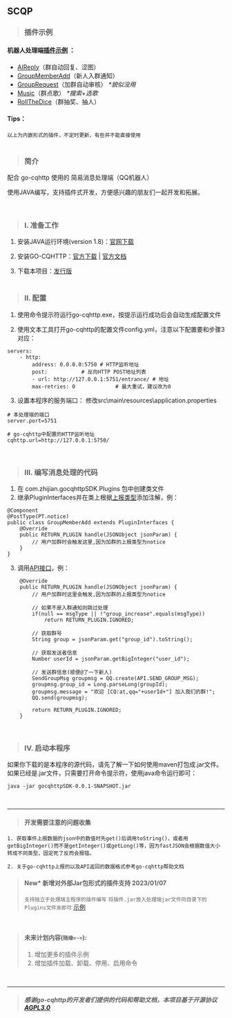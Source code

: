 ## SCQP
>### 插件示例
#### 机器人处理端[插件示例](https://gitee.com/q695290484/SimpleCQHttpProcessor-Samples) ：
* [AIReply](https://gitee.com/q695290484/SimpleCQHttpProcessor-Samples/blob/master/Plugins/AIReply.java)（群自动回复、涩图）
* [GroupMemberAdd](https://gitee.com/q695290484/SimpleCQHttpProcessor-Samples/blob/master/Plugins/GroupMemberAdd.java)（新人入群通知）
* [GroupRequest](https://gitee.com/q695290484/SimpleCQHttpProcessor-Samples/blob/master/Plugins/GroupRequest.java)（加群自动审核） _*貌似没用_
* [Music](https://gitee.com/q695290484/SimpleCQHttpProcessor-Samples/blob/master/Plugins/Music.java)（群点歌） _*搜索+选歌_
* [RollTheDice](https://gitee.com/q695290484/SimpleCQHttpProcessor-Samples/blob/master/Plugins/RollTheDice.java)（群抽奖、抽人）

#### Tips：
`以上为内嵌形式的插件，不定时更新，有些并不能直接使用`   
<br>

>### 简介
配合 go-cqhttp 使用的 简易消息处理端（QQ机器人）

使用JAVA编写，支持插件式开发，方便感兴趣的朋友们一起开发和拓展。

<br>


>### I. 准备工作
1. 安装JAVA运行环境(version 1.8)：[官网下载](https://www.oracle.com/java/technologies/downloads/#java8-windows) 

2. 安装GO-CQHTTP：[官方下载](https://github.com/Mrs4s/go-cqhttp/releases) | [官方文档](https://docs.go-cqhttp.org/)

3. 下载本项目：[发行版](https://gitee.com/q695290484/simple-cqhttp-processor/releases/download/Release/gocqhttpSDK-0.0.1-SNAPSHOT.jar)
<br><br>

>### II. 配置
1. 使用命令提示符运行go-cqhttp.exe，按提示运行成功后会自动生成配置文件

2. 使用文本工具打开go-cqhttp的配置文件config.yml，注意以下配置要和步骤3对应：
```
servers:
    - http:
        address: 0.0.0.0:5750 # HTTP监听地址
        post:           # 反向HTTP POST地址列表
        - url: http://127.0.0.1:5751/entrance/ # 地址
        max-retries: 0             # 最大重试，建议改为0
```


3. 设置本程序的服务端口：
修改src\main\resources\application.properties
```
# 本处理端的端口
server.port=5751

# go-cqhttp中配置的HTTP监听地址
cqhttp.url=http://127.0.0.1:5750/
```

<br>

>### III. 编写消息处理的代码
1. 在 com.zhijian.gocqhttpSDK.Plugins 包中创建类文件
2. 继承PluginInterfaces并在类上根据[上报类型](https://docs.go-cqhttp.org/reference/data_struct.html#post-type)添加注解，例：
```
@Component
@PostType(PT.notice)
public class GroupMemberAdd extends PluginInterfaces {
    @Override
    public RETURN_PLUGIN handle(JSONObject jsonParam) {
        // 用户加群时会触发这里,因为加群的上报类型为notice
    }
}
```
3. 调用[API接口](https://gitee.com/q695290484/simple-cqhttp-processor/blob/master/src/main/java/com/zhijian/gocqhttpSDK/PluginAPI/API.java)，例：
```
    @Override
    public RETURN_PLUGIN handle(JSONObject jsonParam) {
        // 用户加群时这里会触发,因为加群的上报类型为notice

        // 如果不是入群通知则跳过处理
        if(null == msgType || !"group_increase".equals(msgType))
            return RETURN_PLUGIN.IGNORED;

        // 获取群号
        String group = jsonParam.get("group_id").toString();

        // 获取发送者信息
        Number userId = jsonParam.getBigInteger("user_id");

        // 发送群信息(顺便@了一下新人)
        SendGroupMsg groupmsg = QQ.create(API.SEND_GROUP_MSG);
        groupmsg.group_id = Long.parseLong(groupId);
        groupmsg.message = "欢迎 [CQ:at,qq="+userId+"] 加入我们的群!";
        QQ.send(groupmsg);

        return RETURN_PLUGIN.IGNORED;
    }
```
<br>


>### IV. 启动本程序
如果你下载的是本程序的源代码，请先了解一下如何使用maven打包成.jar文件。如果已经是.jar文件，只需要打开命令提示符，使用java命令运行即可：
```
java -jar gocqhttpSDK-0.0.1-SNAPSHOT.jar
```
<br>

---
>#### 开发需要注意的问题收集
```
1. 获取事件上报数据的json中的数值时先get()后调用toString()，或者用getBigInteger()而不是getInteger()或getLong()等，因为fastJSON会根据数值大小转成不同类型，固定死了反而会报错。

2. 关于go-cqhttp上报的以及API返回的数据格式参考go-cqhttp帮助文档
```

>#### New* 新增对外部Jar包形式的插件支持 2023/01/07
>`支持独立于处理端主程序的插件编写`
>`将插件.jar放入处理端jar文件同目录下的Plugins文件夹即可`
>[示例](https://gitee.com/q695290484/scqhp-plugindemo)

<br> 

>#### 未来计划内容(`随缘=-=`):
> 1. 增加更多的插件示例 
> 2. 增加插件加载、卸载、停用、启用命令

<br> 

---
>##### _感谢go-cqhttp的开发者们提供的代码和帮助文档，本项目基于开源协议[AGPL3.0](https://gitee.com/q695290484/simple-cqhttp-processor/blob/master/LICENSE)_